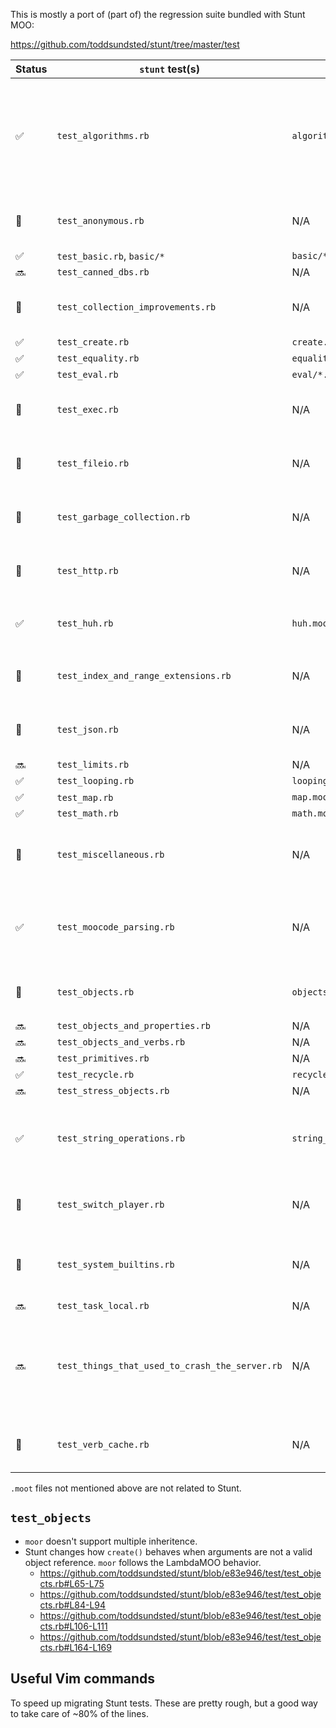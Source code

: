 This is mostly a port of (part of) the regression suite bundled with Stunt MOO:

https://github.com/toddsundsted/stunt/tree/master/test

| Status | `stunt` test(s)                                | `moor` test(s)               | Notes                                                                                       |
| ------ | ---------------------------------------------- | ---------------------------- | ------------------------------------------------------------------------------------------- |
| ✅     | `test_algorithms.rb`                           | `algorithms.moot`            | `stunt` added multiple hashing algorithms (not supported in `moor`). Fuzz tests not ported. |
| 🚫     | `test_anonymous.rb`                            | N/A                          | `moor` doesn't support anonymous objects.                                                   |
| ✅     | `test_basic.rb`, `basic/*`                     | `basic/*.moot`               |                                                                                             |
| 🔜     | `test_canned_dbs.rb`                           | N/A                          |                                                                                             |
| 🤔     | `test_collection_improvements.rb`              | N/A                          | Are these tests valuable / relevant for `moor`?                                             |
| ✅     | `test_create.rb`                               | `create.moot`                |                                                                                             |
| ✅     | `test_equality.rb`                             | `equality.moot`              |                                                                                             |
| ✅     | `test_eval.rb`                                 | `eval/*.moot`                |                                                                                             |
| 🚫     | `test_exec.rb`                                 | N/A                          | `moor` doesn't support this Stunt extension.                                                |
| 🚫     | `test_fileio.rb`                               | N/A                          | `moor` doesn't support this Stunt extension.                                                |
| 🚫     | `test_garbage_collection.rb`                   | N/A                          | `moor` doesn't support this Stunt extension.                                                |
| 🚫     | `test_http.rb`                                 | N/A                          | `moor` doesn't support this Stunt extension.                                                |
| ✅     | `test_huh.rb`                                  | `huh.moot`                   | See also `huh` test in the `telnet-host` crate.                                             |
| 🚫     | `test_index_and_range_extensions.rb`           | N/A                          | `moor` doesn't support this Stunt extension.                                                |
| 🚫     | `test_json.rb`                                 | N/A                          | `moor` doesn't support this Stunt extension.                                                |
| 🔜     | `test_limits.rb`                               | N/A                          |                                                                                             |
| ✅     | `test_looping.rb`                              | `looping.moot`               |                                                                                             |
| ✅     | ️`test_map.rb`                                  | `map.moot`                   |                                                                                             |
| ✅     | `test_math.rb`                                 | `math.moot`                  |                                                                                             |
| 🚫     | `test_miscellaneous.rb`                        | N/A                          | `moor` doesn't support this Stunt extension (`isa`)                                         |
| ✅     | `test_moocode_parsing.rb`                      | N/A                          | Dropped tests for Stunt extensions (`^` collection, bitwise operators)                      |
| 🚧     | `test_objects.rb`                              | `objects/{test_method}.moot` | See `test_objects` heading below                                                            |
| 🔜     | `test_objects_and_properties.rb`               | N/A                          |                                                                                             |
| 🔜     | `test_objects_and_verbs.rb`                    | N/A                          |                                                                                             |
| 🔜     | `test_primitives.rb`                           | N/A                          |                                                                                             |
| ✅     | `test_recycle.rb`                              | `recycle.moot`               |                                                                                             |
| 🔜     | `test_stress_objects.rb`                       | N/A                          |                                                                                             |
| ✅     | `test_string_operations.rb`                    | `string_operations.moot`     | Extended with cases based on LambdaMOO Programmer's Manual                                  |
| 🚫     | `test_switch_player.rb`                        | N/A                          | `moor` doesn't support this Stunt extension.                                                |
| 🚫     | `test_system_builtins.rb`                      | N/A                          | `moor` doesn't support this Stunt extension (`getenv`).                                     |
| 🔜     | `test_task_local.rb`                           | N/A                          |                                                                                             |
| 🔜     | `test_things_that_used_to_crash_the_server.rb` | N/A                          | Probably useful to test these, since they were tricky for another server at somepoint       |
| 🚫     | `test_verb_cache.rb`                           | N/A                          | `moor` doesn't support this Stunt extension.                                                |

`.moot` files not mentioned above are not related to Stunt.

## `test_objects`

- `moor` doesn't support multiple inheritence.
- Stunt changes how `create()` behaves when arguments are not a valid object reference. `moor` follows the LambdaMOO behavior.
  - https://github.com/toddsundsted/stunt/blob/e83e946/test/test_objects.rb#L65-L75
  - https://github.com/toddsundsted/stunt/blob/e83e946/test/test_objects.rb#L84-L94
  - https://github.com/toddsundsted/stunt/blob/e83e946/test/test_objects.rb#L106-L111
  - https://github.com/toddsundsted/stunt/blob/e83e946/test/test_objects.rb#L164-L169

## Useful Vim commands

To speed up migrating Stunt tests. These are pretty rough, but a good way to take care of ~80% of the lines.
